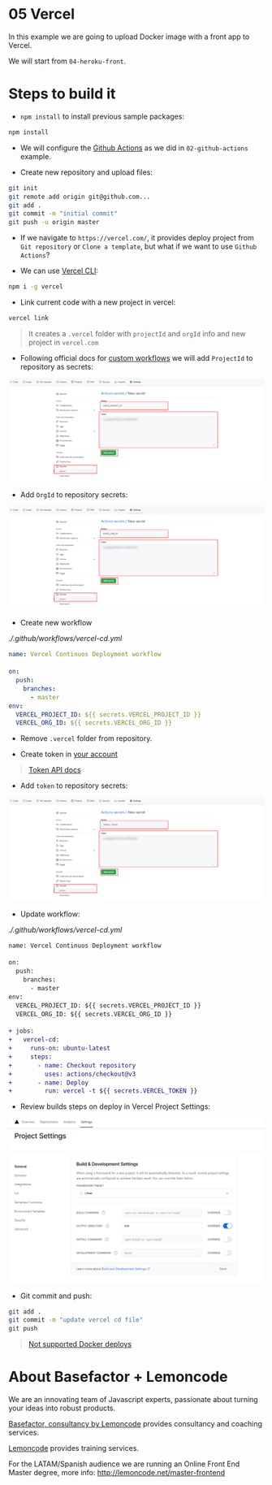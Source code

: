 # 05 Vercel

In this example we are going to upload Docker image with a front app to Vercel.

We will start from `04-heroku-front`.

# Steps to build it

- `npm install` to install previous sample packages:

```bash
npm install
```

- We will configure the [Github Actions](https://docs.github.com/en/free-pro-team@latest/actions) as we did in `02-github-actions` example.

- Create new repository and upload files:

```bash
git init
git remote add origin git@github.com...
git add .
git commit -m "initial commit"
git push -u origin master
```

- If we navigate to `https://vercel.com/`, it provides deploy project from `Git repository` or `Clone a template`, but what if we want to use `Github Actions`?

- We can use [Vercel CLI](https://vercel.com/docs/cli):

```bash
npm i -g vercel
```

- Link current code with a new project in vercel:

```bash
vercel link
```

> It creates a `.vercel` folder with `projectId` and `orgId` info
> and new project in `vercel.com`

- Following official docs for [custom workflows](https://vercel.com/support/articles/using-vercel-cli-for-custom-workflows) we will add `ProjectId` to repository as secrets:

![01-project-id-github-secret](./readme-resources/01-project-id-github-secret.png)

- Add `OrgId` to repository secrets:

![02-org-id-github-secret](./readme-resources/02-org-id-github-secret.png)

- Create new workflow

_./.github/workflows/vercel-cd.yml_

```yml
name: Vercel Continuos Deployment workflow

on:
  push:
    branches:
      - master
env:
  VERCEL_PROJECT_ID: ${{ secrets.VERCEL_PROJECT_ID }}
  VERCEL_ORG_ID: ${{ secrets.VERCEL_ORG_ID }}
```

- Remove `.vercel` folder from repository.

- Create token in [your account](https://vercel.com/account/tokens)

> [Token API docs](https://vercel.com/docs/cli#introduction/global-options/token)

- Add `token` to repository secrets:

![03-token-github-secret](./readme-resources/03-token-github-secret.png)

- Update workflow:

_./.github/workflows/vercel-cd.yml_

```diff
name: Vercel Continuos Deployment workflow

on:
  push:
    branches:
      - master
env:
  VERCEL_PROJECT_ID: ${{ secrets.VERCEL_PROJECT_ID }}
  VERCEL_ORG_ID: ${{ secrets.VERCEL_ORG_ID }}

+ jobs:
+   vercel-cd:
+     runs-on: ubuntu-latest
+     steps:
+       - name: Checkout repository
+         uses: actions/checkout@v3
+       - name: Deploy
+         run: vercel -t ${{ secrets.VERCEL_TOKEN }}
```

- Review builds steps on deploy in Vercel Project Settings:

![04-build-steps](./readme-resources/04-build-steps.png)

- Git commit and push:

```bash
git add .
git commit -m "update vercel cd file"
git push
```

> [Not supported Docker deploys](https://vercel.com/support/articles/does-vercel-support-docker-deployments)

# About Basefactor + Lemoncode

We are an innovating team of Javascript experts, passionate about turning your ideas into robust products.

[Basefactor, consultancy by Lemoncode](http://www.basefactor.com) provides consultancy and coaching services.

[Lemoncode](http://lemoncode.net/services/en/#en-home) provides training services.

For the LATAM/Spanish audience we are running an Online Front End Master degree, more info: http://lemoncode.net/master-frontend
